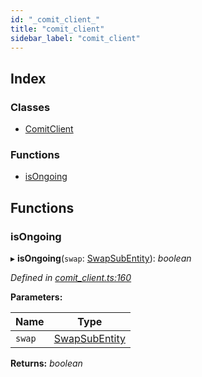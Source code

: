 ```yaml
---
id: "_comit_client_"
title: "comit_client"
sidebar_label: "comit_client"
---
```


## Index

### Classes

* [ComitClient](../classes/_comit_client_.comitclient.md)

### Functions

* [isOngoing](_comit_client_.md#isongoing)

## Functions

###  isOngoing

▸ **isOngoing**(`swap`: [SwapSubEntity](../interfaces/_cnd_cnd_.swapsubentity.md)): *boolean*

*Defined in [comit_client.ts:160](https://github.com/comit-network/comit-js-sdk/blob/95ab111/src/comit_client.ts#L160)*

**Parameters:**

Name | Type |
------ | ------ |
`swap` | [SwapSubEntity](../interfaces/_cnd_cnd_.swapsubentity.md) |

**Returns:** *boolean*
